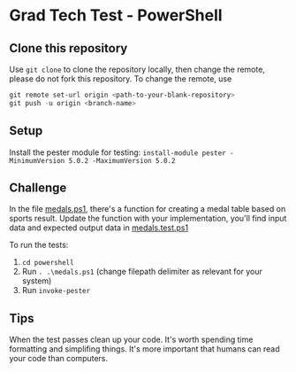 # Grad Tech Test - PowerShell

## Clone this repository

Use `git clone` to clone the repository locally, then change the remote, please do not fork this repository. To change the remote, use

```powershell
git remote set-url origin <path-to-your-blank-repository>
git push -u origin <branch-name>
```

## Setup

Install the pester module for testing: `install-module pester -MinimumVersion 5.0.2 -MaximumVersion 5.0.2`

## Challenge

In the file [medals.ps1](medals.ps1), there's a function for creating a medal table based on sports result. Update the function with your implementation, you'll find input data and expected output data in [medals.test.ps1](medals.test.ps1)

To run the tests:

1. `cd powershell`
1. Run `. .\medals.ps1` (change filepath delimiter as relevant for your system)
1. Run `invoke-pester`

## Tips

When the test passes clean up your code.
It's worth spending time formatting and simplifing things.
It's more important that humans can read your code than computers.
